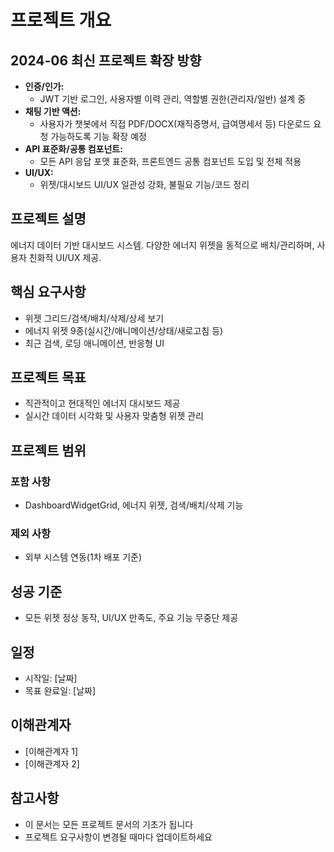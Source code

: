 # 프로젝트 개요

## 2024-06 최신 프로젝트 확장 방향

- **인증/인가:**
  - JWT 기반 로그인, 사용자별 이력 관리, 역할별 권한(관리자/일반) 설계 중
- **채팅 기반 액션:**
  - 사용자가 챗봇에서 직접 PDF/DOCX(재직증명서, 급여명세서 등) 다운로드 요청 가능하도록 기능 확장 예정
- **API 표준화/공통 컴포넌트:**
  - 모든 API 응답 포맷 표준화, 프론트엔드 공통 컴포넌트 도입 및 전체 적용
- **UI/UX:**
  - 위젯/대시보드 UI/UX 일관성 강화, 불필요 기능/코드 정리

## 프로젝트 설명
에너지 데이터 기반 대시보드 시스템. 다양한 에너지 위젯을 동적으로 배치/관리하며, 사용자 친화적 UI/UX 제공.

## 핵심 요구사항
- 위젯 그리드/검색/배치/삭제/상세 보기
- 에너지 위젯 9종(실시간/애니메이션/상태/새로고침 등)
- 최근 검색, 로딩 애니메이션, 반응형 UI

## 프로젝트 목표
- 직관적이고 현대적인 에너지 대시보드 제공
- 실시간 데이터 시각화 및 사용자 맞춤형 위젯 관리

## 프로젝트 범위
### 포함 사항
- DashboardWidgetGrid, 에너지 위젯, 검색/배치/삭제 기능
### 제외 사항
- 외부 시스템 연동(1차 배포 기준)

## 성공 기준
- 모든 위젯 정상 동작, UI/UX 만족도, 주요 기능 무중단 제공

## 일정
- 시작일: [날짜]
- 목표 완료일: [날짜]

## 이해관계자
- [이해관계자 1]
- [이해관계자 2]

## 참고사항
- 이 문서는 모든 프로젝트 문서의 기초가 됩니다
- 프로젝트 요구사항이 변경될 때마다 업데이트하세요 
